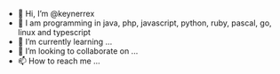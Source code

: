 - 👋 Hi, I’m @keynerrex
- 👀 I am programming in java, php, javascript, python, ruby, pascal, go, linux and typescript
- 🌱 I’m currently learning ...
- 💞️ I’m looking to collaborate on ...
- 📫 How to reach me ...

<!---
keynerrex/keynerrex is a ✨ special ✨ repository because its `README.md` (this file) appears on your GitHub profile.
You can click the Preview link to take a look at your changes.
--->
